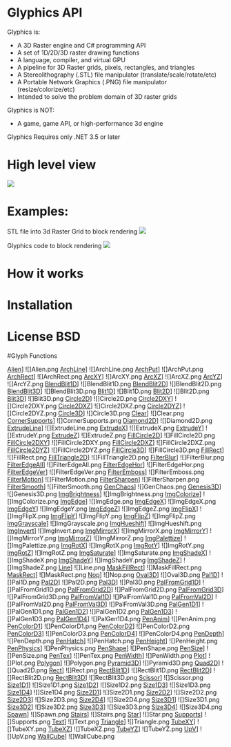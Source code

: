 # Glyphics API

Glyphics is:
*  A 3D Raster engine and C# programming API 
*  A set of 1D/2D/3D raster drawing functions
*  A language, compiler, and virtual GPU
*  A pipeline for 3D Raster grids, pixels, rectangles, and triangles
*  A Stereolithography (.STL) file manipulator (translate/scale/rotate/etc)
*  A Portable Network Graphics (.PNG) file manipulator (resize/colorize/etc)
*  Intended to solve the problem domain of 3D raster grids
   
Glyphics is NOT:
*  A game, game API, or high-performance 3d engine

Glyphics Requires only .NET 3.5 or later
 
# High level view
![](http://i.imgur.com/KKtSuV0.png)

# Examples:

STL file into 3d Raster Grid to block rendering
![](http://i.imgur.com/eWB25T4.png)

Glyphics code to block rendering
![](http://i.imgur.com/6FwWydK.png)

# How it works

# Installation

# License BSD



#Glyph Functions

[Alien](Alien.md)]
![]Alien.png
[ArchLine](ArchLine.md)]
![]ArchLine.png
[ArchPut](ArchPut.md)]
![]ArchPut.png
[ArchRect](ArchRect.md)]
![]ArchRect.png
[ArcXY](ArcXY.md)]
![]ArcXY.png
[ArcXZ](ArcXZ.md)]
![]ArcXZ.png
[ArcYZ](ArcYZ.md)]
![]ArcYZ.png
[BlendBlit1D](BlendBlit1D.md)]
![]BlendBlit1D.png
[BlendBlit2D](BlendBlit2D.md)]
![]BlendBlit2D.png
[BlendBlit3D](BlendBlit3D.md)]
![]BlendBlit3D.png
[Blit1D](Blit1D.md)]
![]Blit1D.png
[Blit2D](Blit2D.md)]
![]Blit2D.png
[Blit3D](Blit3D.md)]
![]Blit3D.png
[Circle2D](Circle2D.md)]
![]Circle2D.png
[Circle2DXY](Circle2DXY.md)]
![]Circle2DXY.png
[Circle2DXZ](Circle2DXZ.md)]
![]Circle2DXZ.png
[Circle2DYZ](Circle2DYZ.md)]
![]Circle2DYZ.png
[Circle3D](Circle3D.md)]
![]Circle3D.png
[Clear](Clear.md)]
![]Clear.png
[CornerSupports](CornerSupports.md)]
![]CornerSupports.png
[Diamond2D](Diamond2D.md)]
![]Diamond2D.png
[ExtrudeLine](ExtrudeLine.md)]
![]ExtrudeLine.png
[ExtrudeX](ExtrudeX.md)]
![]ExtrudeX.png
[ExtrudeY](ExtrudeY.md)]
![]ExtrudeY.png
[ExtrudeZ](ExtrudeZ.md)]
![]ExtrudeZ.png
[FillCircle2D](FillCircle2D.md)]
![]FillCircle2D.png
[FillCircle2DXY](FillCircle2DXY.md)]
![]FillCircle2DXY.png
[FillCircle2DXZ](FillCircle2DXZ.md)]
![]FillCircle2DXZ.png
[FillCircle2DYZ](FillCircle2DYZ.md)]
![]FillCircle2DYZ.png
[FillCircle3D](FillCircle3D.md)]
![]FillCircle3D.png
[FillRect](FillRect.md)]
![]FillRect.png
[FillTriangle2D](FillTriangle2D.md)]
![]FillTriangle2D.png
[FilterBlur](FilterBlur.md)]
![]FilterBlur.png
[FilterEdgeAll](FilterEdgeAll.md)]
![]FilterEdgeAll.png
[FilterEdgeHor](FilterEdgeHor.md)]
![]FilterEdgeHor.png
[FilterEdgeVer](FilterEdgeVer.md)]
![]FilterEdgeVer.png
[FilterEmboss](FilterEmboss.md)]
![]FilterEmboss.png
[FilterMotion](FilterMotion.md)]
![]FilterMotion.png
[FilterSharpen](FilterSharpen.md)]
![]FilterSharpen.png
[FilterSmooth](FilterSmooth.md)]
![]FilterSmooth.png
[GenChaos](GenChaos.md)]
![]GenChaos.png
[Genesis3D](Genesis3D.md)]
![]Genesis3D.png
[ImgBrightness](ImgBrightness.md)]
![]ImgBrightness.png
[ImgColorize](ImgColorize.md)]
![]ImgColorize.png
[ImgEdge](ImgEdge.md)]
![]ImgEdge.png
[ImgEdgeX](ImgEdgeX.md)]
![]ImgEdgeX.png
[ImgEdgeY](ImgEdgeY.md)]
![]ImgEdgeY.png
[ImgEdgeZ](ImgEdgeZ.md)]
![]ImgEdgeZ.png
[ImgFlipX](ImgFlipX.md)]
![]ImgFlipX.png
[ImgFlipY](ImgFlipY.md)]
![]ImgFlipY.png
[ImgFlipZ](ImgFlipZ.md)]
![]ImgFlipZ.png
[ImgGrayscale](ImgGrayscale.md)]
![]ImgGrayscale.png
[ImgHueshift](ImgHueshift.md)]
![]ImgHueshift.png
[ImgInvert](ImgInvert.md)]
![]ImgInvert.png
[ImgMirrorX](ImgMirrorX.md)]
![]ImgMirrorX.png
[ImgMirrorY](ImgMirrorY.md)]
![]ImgMirrorY.png
[ImgMirrorZ](ImgMirrorZ.md)]
![]ImgMirrorZ.png
[ImgPalettize](ImgPalettize.md)]
![]ImgPalettize.png
[ImgRotX](ImgRotX.md)]
![]ImgRotX.png
[ImgRotY](ImgRotY.md)]
![]ImgRotY.png
[ImgRotZ](ImgRotZ.md)]
![]ImgRotZ.png
[ImgSaturate](ImgSaturate.md)]
![]ImgSaturate.png
[ImgShadeX](ImgShadeX.md)]
![]ImgShadeX.png
[ImgShadeY](ImgShadeY.md)]
![]ImgShadeY.png
[ImgShadeZ](ImgShadeZ.md)]
![]ImgShadeZ.png
[Line](Line.md)]
![]Line.png
[MaskFillRect](MaskFillRect.md)]
![]MaskFillRect.png
[MaskRect](MaskRect.md)]
![]MaskRect.png
[Nop](Nop.md)]
![]Nop.png
[Oval3D](Oval3D.md)]
![]Oval3D.png
[Pal1D](Pal1D.md)]
![]Pal1D.png
[Pal2D](Pal2D.md)]
![]Pal2D.png
[Pal3D](Pal3D.md)]
![]Pal3D.png
[PalFromGrid1D](PalFromGrid1D.md)]
![]PalFromGrid1D.png
[PalFromGrid2D](PalFromGrid2D.md)]
![]PalFromGrid2D.png
[PalFromGrid3D](PalFromGrid3D.md)]
![]PalFromGrid3D.png
[PalFromVal1D](PalFromVal1D.md)]
![]PalFromVal1D.png
[PalFromVal2D](PalFromVal2D.md)]
![]PalFromVal2D.png
[PalFromVal3D](PalFromVal3D.md)]
![]PalFromVal3D.png
[PalGen1D1](PalGen1D1.md)]
![]PalGen1D1.png
[PalGen1D2](PalGen1D2.md)]
![]PalGen1D2.png
[PalGen1D3](PalGen1D3.md)]
![]PalGen1D3.png
[PalGen1D4](PalGen1D4.md)]
![]PalGen1D4.png
[PenAnim](PenAnim.md)]
![]PenAnim.png
[PenColorD1](PenColorD1.md)]
![]PenColorD1.png
[PenColorD2](PenColorD2.md)]
![]PenColorD2.png
[PenColorD3](PenColorD3.md)]
![]PenColorD3.png
[PenColorD4](PenColorD4.md)]
![]PenColorD4.png
[PenDepth](PenDepth.md)]
![]PenDepth.png
[PenHatch](PenHatch.md)]
![]PenHatch.png
[PenHeight](PenHeight.md)]
![]PenHeight.png
[PenPhysics](PenPhysics.md)]
![]PenPhysics.png
[PenShape](PenShape.md)]
![]PenShape.png
[PenSize](PenSize.md)]
![]PenSize.png
[PenTex](PenTex.md)]
![]PenTex.png
[PenWidth](PenWidth.md)]
![]PenWidth.png
[Plot](Plot.md)]
![]Plot.png
[Polygon](Polygon.md)]
![]Polygon.png
[Pyramid3D](Pyramid3D.md)]
![]Pyramid3D.png
[Quad2D](Quad2D.md)]
![]Quad2D.png
[Rect](Rect.md)]
![]Rect.png
[RectBlit1D](RectBlit1D.md)]
![]RectBlit1D.png
[RectBlit2D](RectBlit2D.md)]
![]RectBlit2D.png
[RectBlit3D](RectBlit3D.md)]
![]RectBlit3D.png
[Scissor](Scissor.md)]
![]Scissor.png
[Size1D1](Size1D1.md)]
![]Size1D1.png
[Size1D2](Size1D2.md)]
![]Size1D2.png
[Size1D3](Size1D3.md)]
![]Size1D3.png
[Size1D4](Size1D4.md)]
![]Size1D4.png
[Size2D1](Size2D1.md)]
![]Size2D1.png
[Size2D2](Size2D2.md)]
![]Size2D2.png
[Size2D3](Size2D3.md)]
![]Size2D3.png
[Size2D4](Size2D4.md)]
![]Size2D4.png
[Size3D1](Size3D1.md)]
![]Size3D1.png
[Size3D2](Size3D2.md)]
![]Size3D2.png
[Size3D3](Size3D3.md)]
![]Size3D3.png
[Size3D4](Size3D4.md)]
![]Size3D4.png
[Spawn](Spawn.md)]
![]Spawn.png
[Stairs](Stairs.md)]
![]Stairs.png
[Star](Star.md)]
![]Star.png
[Supports](Supports.md)]
![]Supports.png
[Text](Text.md)]
![]Text.png
[Triangle](Triangle.md)]
![]Triangle.png
[TubeXY](TubeXY.md)]
![]TubeXY.png
[TubeXZ](TubeXZ.md)]
![]TubeXZ.png
[TubeYZ](TubeYZ.md)]
![]TubeYZ.png
[UpV](UpV.md)]
![]UpV.png
[WallCube](WallCube.md)]
![]WallCube.png
